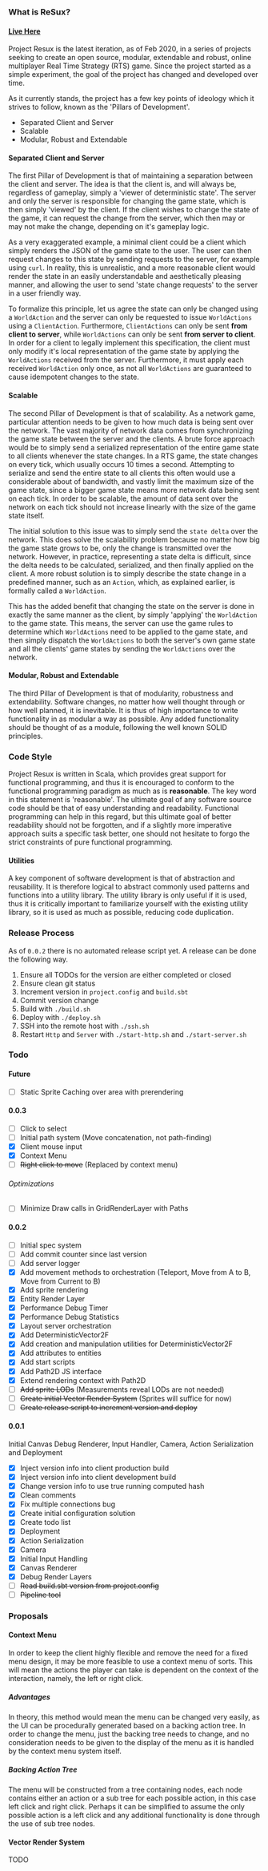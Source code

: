 ### What is ReSux?

#### [Live Here](http://104.248.21.234:11100/)

Project Resux is the latest iteration, as of Feb 2020, in a series of projects seeking to create an open source, modular, extendable and robust, online multiplayer Real Time Strategy (RTS) game. Since the project started as a simple experiment, the goal of the project has changed and developed over time.

As it currently stands, the project has a few key points of ideology which it strives to follow, known as the 'Pillars of Development'.

 - Separated Client and Server
 - Scalable
 - Modular, Robust and Extendable

#### Separated Client and Server

The first Pillar of Development is that of maintaining a separation between the client and server. The idea is that the client is, and will always be, regardless of gameplay, simply a 'viewer of deterministic state'. The server and only the server is responsible for changing the game state, which is then simply 'viewed' by the client. If the client wishes to change the state of the game, it can request the change from the server, which then may or may not make the change, depending on it's gameplay logic.

As a very exaggerated example, a minimal client could be a client which simply renders the JSON of the game state to the user. The user can then request changes to this state by sending requests to the server, for example using `curl`. In reality, this is unrealistic, and a more reasonable client would render the state in an easily understandable and aesthetically pleasing manner, and allowing the user to send 'state change requests' to the server in a user friendly way.

To formalize this principle, let us agree the state can only be changed using a `WorldAction` and the server can only be requested to issue `WorldActions` using a `ClientAction`. Furthermore, `ClientActions` can only be sent **from client to server**, while `WorldActions` can only be sent **from server to client**. In order for a client to legally implement this specification, the client must only modify it's local representation of the game state by applying the `WorldActions` received from the server. Furthermore, it must apply each received `WorldAction` only once, as not all `WorldActions` are guaranteed to cause idempotent changes to the state.

#### Scalable

The second Pillar of Development is that of scalability. As a network game, particular attention needs to be given to how much data is being sent over the network. The vast majority of network data comes from synchronizing the game state between the server and the clients. A brute force approach would be to simply send a serialized representation of the entire game state to all clients whenever the state changes. In a RTS game, the state changes on every tick, which usually occurs 10 times a second. Attempting to serialize and send the entire state to all clients this often would use a considerable about of bandwidth, and vastly limit the maximum size of the game state, since a bigger game state means more network data being sent on each tick. In order to be scalable, the amount of data sent over the network on each tick should not increase linearly with the size of the game state itself.

The initial solution to this issue was to simply send the `state delta` over the network. This does solve the scalability problem because no matter how big the game state grows to be, only the change is transmitted over the network. However, in practice, representing a state delta is difficult, since the delta needs to be calculated, serialized, and then finally applied on the client. A more robust solution is to simply describe the state change in a predefined manner, such as an `Action`, which, as explained earlier, is formally called a `WorldAction`.

This has the added benefit that changing the state on the server is done in exactly the same manner as the client, by simply 'applying' the `WorldAction` to the game state. This means, the server can use the game rules to determine which `WorldActions` need to be applied to the game state, and then simply dispatch the `WorldActions` to both the server's own game state and all the clients' game states by sending the `WorldActions` over the network.

#### Modular, Robust and Extendable

The third Pillar of Development is that of modularity, robustness and extendability. Software changes, no matter how well thought through or how well planned, it is inevitable. It is thus of high importance to write functionality in as modular a way as possible. Any added functionality should be thought of as a module, following the well known SOLID principles.

### Code Style

Project Resux is written in Scala, which provides great support for functional programming, and thus it is encouraged to conform to the functional programming paradigm as much as is **reasonable**. The key word in this statement is 'reasonable'. The ultimate goal of any software source code should be that of easy understanding and readability. Functional programming can help in this regard, but this ultimate goal of better readability should not be forgotten, and if a slightly more imperative approach suits a specific task better, one should not hesitate to forgo the strict constraints of pure functional programming.

#### Utilities

A key component of software development is that of abstraction and reusability. It is therefore logical to abstract commonly used patterns and functions into a utility library. The utility library is only useful if it is used, thus it is critically important to familiarize yourself with the existing utility library, so it is used as much as possible, reducing code duplication.

### Release Process

As of `0.0.2` there is no automated release script yet. A release can be done the following way.

 1. Ensure all TODOs for the version are either completed or closed
 2. Ensure clean git status
 3. Increment version in `project.config` and `build.sbt`
 4. Commit version change
 5. Build with `./build.sh`
 6. Deploy with `./deploy.sh`
 7. SSH into the remote host with `./ssh.sh`
 8. Restart `Http` and `Server` with `./start-http.sh` and `./start-server.sh`

### Todo

#### Future

- [ ] Static Sprite Caching over area with prerendering

#### 0.0.3

- [ ] Click to select
- [ ] Initial path system (Move concatenation, not path-finding)
- [x] Client mouse input
- [x] Context Menu
- [ ] ~~Right click to move~~ (Replaced by context menu)

###### Optimizations

- [ ] Minimize Draw calls in GridRenderLayer with Paths

#### 0.0.2

- [ ] Initial spec system
- [ ] Add commit counter since last version
- [ ] Add server logger
- [x] Add movement methods to orchestration (Teleport, Move from A to B, Move from Current to B)
- [x] Add sprite rendering
- [x] Entity Render Layer
- [x] Performance Debug Timer
- [x] Performance Debug Statistics
- [x] Layout server orchestration
- [x] Add DeterministicVector2F
- [x] Add creation and manipulation utilities for DeterministicVector2F
- [x] Add attributes to entities
- [x] Add start scripts
- [x] Add Path2D JS interface
- [x] Extend rendering context with Path2D
- [ ] ~~Add sprite LODs~~ (Measurements reveal LODs are not needed)
- [ ] ~~Create initial Vector Render System~~ (Sprites will suffice for now)
- [ ] ~~Create release script to increment version and deploy~~

#### 0.0.1

Initial Canvas Debug Renderer, Input Handler, Camera, Action Serialization and Deployment

- [x] Inject version info into client production build
- [x] Inject version info into client development build
- [x] Change version info to use true running computed hash
- [x] Clean comments
- [x] Fix multiple connections bug
- [x] Create initial configuration solution
- [x] Create todo list
- [x] Deployment
- [x] Action Serialization
- [x] Camera
- [x] Initial Input Handling
- [x] Canvas Renderer
- [x] Debug Render Layers
- [ ] ~~Read build.sbt version from project.config~~
- [ ] ~~Pipeline tool~~

### Proposals

#### Context Menu

In order to keep the client highly flexible and remove the need for a fixed menu design, it may be more feasible to use a context menu of sorts. This will mean the actions the player can take is dependent on the context of the interaction, namely, the left or right click.

##### Advantages

In theory, this method would mean the menu can be changed very easily, as the UI can be procedurally generated based on a backing action tree. In order to change the menu, just the backing tree needs to change, and no consideration needs to be given to the display of the menu as it is handled by the context menu system itself.

##### Backing Action Tree

The menu will be constructed from a tree containing nodes, each node contains either an action or a sub tree for each possible action, in this case left click and right click. Perhaps it can be simplified to assume the only possible action is a left click and any additional functionality is done through the use of sub tree nodes.

#### Vector Render System

TODO
